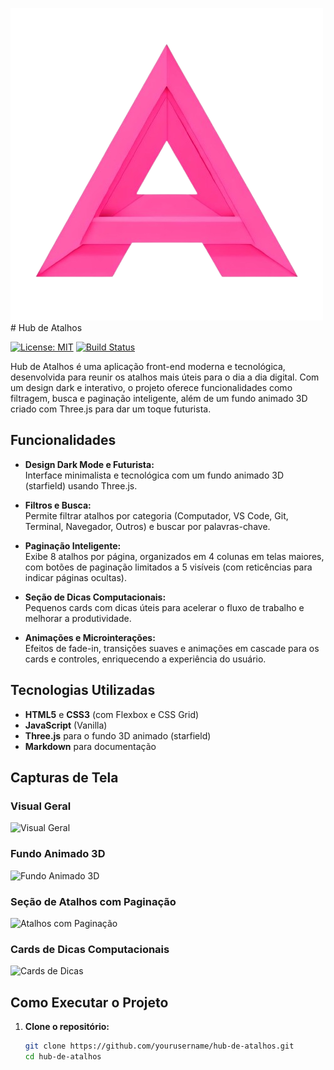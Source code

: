 ![Logo](imgs/logo.png) # Hub de Atalhos

[![License: MIT](https://img.shields.io/badge/License-MIT-yellow.svg)](LICENSE)
[![Build Status](https://img.shields.io/badge/build-passing-brightgreen.svg)](https://github.com/yourusername/hub-de-atalhos)

Hub de Atalhos é uma aplicação front-end moderna e tecnológica, desenvolvida para reunir os atalhos mais úteis para o dia a dia digital. Com um design dark e interativo, o projeto oferece funcionalidades como filtragem, busca e paginação inteligente, além de um fundo animado 3D criado com Three.js para dar um toque futurista.

## Funcionalidades

- **Design Dark Mode e Futurista:**  
  Interface minimalista e tecnológica com um fundo animado 3D (starfield) usando Three.js.

- **Filtros e Busca:**  
  Permite filtrar atalhos por categoria (Computador, VS Code, Git, Terminal, Navegador, Outros) e buscar por palavras-chave.

- **Paginação Inteligente:**  
  Exibe 8 atalhos por página, organizados em 4 colunas em telas maiores, com botões de paginação limitados a 5 visíveis (com reticências para indicar páginas ocultas).

- **Seção de Dicas Computacionais:**  
  Pequenos cards com dicas úteis para acelerar o fluxo de trabalho e melhorar a produtividade.

- **Animações e Microinterações:**  
  Efeitos de fade-in, transições suaves e animações em cascade para os cards e controles, enriquecendo a experiência do usuário.

## Tecnologias Utilizadas

- **HTML5** e **CSS3** (com Flexbox e CSS Grid)
- **JavaScript** (Vanilla)
- **Three.js** para o fundo 3D animado (starfield)
- **Markdown** para documentação

## Capturas de Tela

### Visual Geral
![Visual Geral](https://via.placeholder.com/1200x600.png?text=Visual+Geral)

### Fundo Animado 3D
![Fundo Animado 3D](https://via.placeholder.com/1200x600.png?text=Fundo+Animado+3D)

### Seção de Atalhos com Paginação
![Atalhos com Paginação](https://via.placeholder.com/800x400.png?text=Atalhos+Organizados)

### Cards de Dicas Computacionais
![Cards de Dicas](https://via.placeholder.com/800x400.png?text=Cards+de+Dicas)

## Como Executar o Projeto

1. **Clone o repositório:**
   ```bash
   git clone https://github.com/yourusername/hub-de-atalhos.git
   cd hub-de-atalhos
